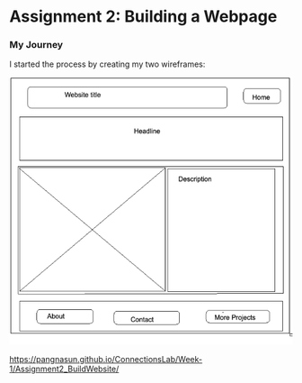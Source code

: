 # Assignment 2: Building a Webpage

### My Journey
I started the process by creating my two wireframes:

![Wireframe #1](wireframes/Wireframe1.png)

https://pangnasun.github.io/ConnectionsLab/Week-1/Assignment2_BuildWebsite/
